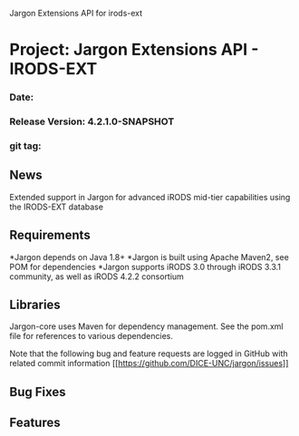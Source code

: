 
Jargon Extensions API for irods-ext


# Project: Jargon Extensions API - IRODS-EXT
### Date:
### Release Version: 4.2.1.0-SNAPSHOT
### git tag: 

## News


Extended support in Jargon for advanced iRODS mid-tier capabilities using the IRODS-EXT database

## Requirements

*Jargon depends on Java 1.8+
*Jargon is built using Apache Maven2, see POM for dependencies
*Jargon supports iRODS 3.0 through iRODS 3.3.1 community, as well as iRODS 4.2.2 consortium

## Libraries

Jargon-core uses Maven for dependency management.  See the pom.xml file for references to various dependencies.

Note that the following bug and feature requests are logged in GitHub with related commit information [[https://github.com/DICE-UNC/jargon/issues]]

## Bug Fixes

## Features
